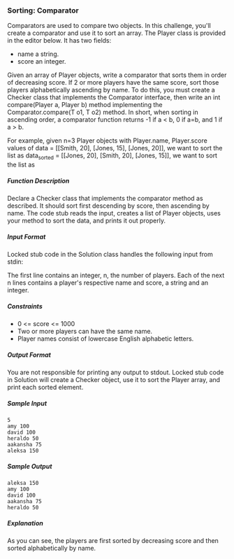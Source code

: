 ### Sorting: Comparator
   
Comparators are used to compare two objects. In this challenge, you'll create a comparator and use it to sort an array. The Player class is provided in the editor below. It has two fields:

* name a string.
* score an integer.


Given an array of  Player objects, write a comparator that sorts them in order of decreasing score. If 2 or more players have the same score, sort those players alphabetically ascending by name. To do this, you must create a Checker class that implements the Comparator interface, then write an int compare(Player a, Player b) method implementing the Comparator.compare(T o1, T o2) method. In short, when sorting in ascending order, a comparator function returns -1 if a < b, 0 if a=b, and 1 if a > b.

For example, given n=3 Player objects with Player.name, Player.score values of
data = [[Smith, 20], [Jones, 15], [Jones, 20]], we want to sort the list as
data<sub>sorted</sub> = [[Jones, 20], [Smith, 20], [Jones, 15]], we want to sort the list as

##### Function Description

Declare a Checker class that implements the comparator method as described. It should sort first descending by score, then ascending by name. The code stub reads the input, creates a list of Player objects, uses your method to sort the data, and prints it out properly.

##### Input Format

Locked stub code in the Solution class handles the following input from stdin:

The first line contains an integer, n, the number of players.
Each of the next n lines contains a player's respective name and score, a string and an integer.

##### Constraints
* 0 <= score <= 1000
* Two or more players can have the same name.
* Player names consist of lowercase English alphabetic letters.

##### Output Format

You are not responsible for printing any output to stdout. Locked stub code in Solution will create a Checker object, use it to sort the Player array, and print each sorted element.

##### Sample Input
```
5
amy 100
david 100
heraldo 50
aakansha 75
aleksa 150
```

##### Sample Output
```
aleksa 150
amy 100
david 100
aakansha 75
heraldo 50
```

##### Explanation
      
As you can see, the players are first sorted by decreasing score and then sorted alphabetically by name.